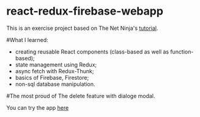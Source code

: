 # react-redux-firebase-webapp

This is an exercise project based on The Net Ninja's [tutorial](https://www.youtube.com/watch?v=Oi4v5uxTY5o&list=PL4cUxeGkcC9iWstfXntcj8f-dFZ4UtlN3 "The Net Ninja tutorial").

#What I learned:
  - creating reusable React components (class-based as well as function-based);
  - state management using Redux;
  - async fetch with Redux-Thunk;
  - basics of Firebase, Firestore;
  - non-sql database manipulation.
  
#The most proud of
The delete feature with dialoge modal.

You can try the app [here](https://project-plan-8bc27.web.app "Click to see the app!")
